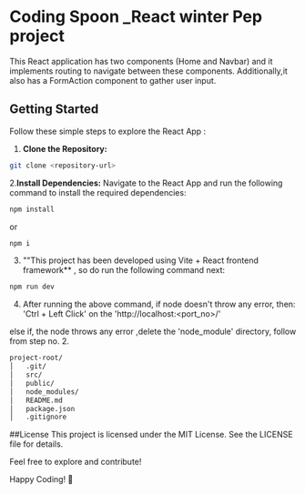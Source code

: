 # Coding Spoon _React winter Pep project

This React application has two components (Home and Navbar) and it implements routing to navigate between these components. Additionally,it also has a FormAction component to gather user input.

## Getting Started
Follow these simple steps to explore the React App :

1. **Clone the Repository:**

```bash
git clone <repository-url>
```


2.**Install Dependencies:** Navigate to the React App and run the following command to install the required dependencies:

```bash
npm install
```

or

```bash
npm i
```


3. ""This project has been developed using Vite + React frontend framework** , so do run the following command next:

```bash
npm run dev
```

4. After running the above command, if node doesn't throw any error, then: 'Ctrl + Left Click' on the 'http://localhost:<port_no>/' 

else if, the node throws any error ,delete the 'node_module' directory, follow  from step no. 2.


```bash
project-root/
│   .git/
│   src/
│   public/
│   node_modules/
│   README.md
│   package.json
│   .gitignore
```

##License
This project is licensed under the MIT License. See the LICENSE file for details.

Feel free to explore and contribute!

Happy Coding! 🚀
